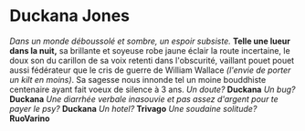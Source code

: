 # Duckana Jones
_Dans un monde déboussolé et sombre, un espoir subsiste._
**Telle une lueur dans la nuit,**
sa brillante et soyeuse robe jaune éclair la route incertaine, le doux son du carillon de sa voix retenti dans l'obscurité, vaillant
pouet pouet aussi fédérateur que le cris de guerre de William Wallace _(l'envie de porter un kilt en moins)_.
Sa sagesse nous innonde tel un moine bouddhiste centenaire ayant fait voeux de silence à 3 ans.
_Un doute?_ **Duckana**
_Un bug?_ **Duckana**
_Une diarrhée verbale inasouvie et pas assez d'argent pour te payer le psy?_ **Duckana**
_Un hotel?_ **Trivago**
_Une soudaine solitude?_ **RuoVarino**
